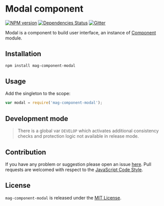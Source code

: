 Modal component
===============

[![NPM version](https://img.shields.io/npm/v/mag-component-modal.svg?style=flat-square)](https://www.npmjs.com/package/mag-component-modal)
[![Dependencies Status](https://img.shields.io/david/spasdk/component-modal.svg?style=flat-square)](https://david-dm.org/spasdk/component-modal)
[![Gitter](https://img.shields.io/badge/gitter-join%20chat-blue.svg?style=flat-square)](https://gitter.im/DarkPark/spasdk)


Modal is a component to build user interface, an instance of [Component](https://github.com/spasdk/component) module.


## Installation ##

```bash
npm install mag-component-modal
```


## Usage ##

Add the singleton to the scope:

```js
var modal = require('mag-component-modal');
```


## Development mode ##

> There is a global var `DEVELOP` which activates additional consistency checks and protection logic not available in release mode.


## Contribution ##

If you have any problem or suggestion please open an issue [here](https://github.com/spasdk/component-modal/issues).
Pull requests are welcomed with respect to the [JavaScript Code Style](https://github.com/DarkPark/jscs).


## License ##

`mag-component-modal` is released under the [MIT License](license.md).
